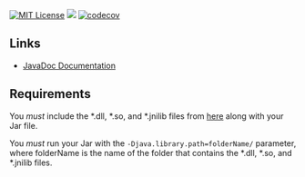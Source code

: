 [![MIT License](https://img.shields.io/badge/license-MIT_License-green.svg)](https://github.com/Valkryst/VController/blob/master/LICENSE.md) ![](https://travis-ci.org/Valkryst/VController.svg?branch=master) [![codecov](https://codecov.io/gh/Valkryst/VController/branch/master/graph/badge.svg)](https://codecov.io/gh/Valkryst/VController)

## Links

* [JavaDoc Documentation](https://valkryst.github.io/VController/)

## Requirements

You *must* include the *.dll, *.so, and *.jnilib files from [here](http://ci.newdawnsoftware.com/job/JInput/lastBuild/artifact/dist/) along with your Jar file.

You *must* run your Jar with the `-Djava.library.path=folderName/` parameter, where folderName is the name of the folder that contains the *.dll, *.so, and *.jnilib files.
